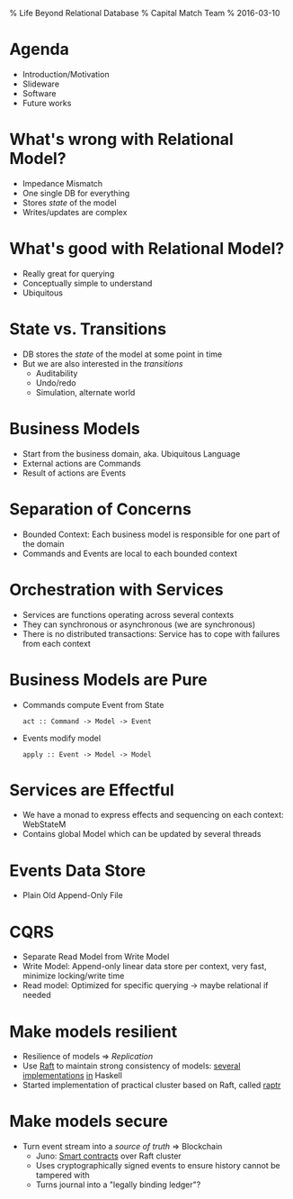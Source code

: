 <!-- -*- coding: utf-8-unix; -*- -->
% Life Beyond Relational Database
% Capital Match Team
% 2016-03-10

# Agenda

* Introduction/Motivation
* Slideware
* Software
* Future works

# What's wrong with Relational Model?

* Impedance Mismatch
* One single DB for everything
* Stores *state* of the model
* Writes/updates are complex

# What's good with Relational Model?

* Really great for querying
* Conceptually simple to understand
* Ubiquitous

# State vs. Transitions

* DB stores the *state* of the model at some point in time
* But we are also interested in the *transitions*
    * Auditability
    * Undo/redo
    * Simulation, alternate world

# Business Models

* Start from the business domain, aka. Ubiquitous Language
* External actions are Commands
* Result of actions are Events

# Separation of Concerns

* Bounded Context: Each business model is responsible for one part of the domain
* Commands and Events are local to each bounded context

# Orchestration with Services

* Services are functions operating across several contexts
* They can synchronous or asynchronous (we are synchronous)
* There is no distributed transactions: Service has to cope with failures from each context

# Business Models are Pure

* Commands compute Event from State
    ```
    act :: Command -> Model -> Event
    ```
* Events modify model
    ```
    apply :: Event -> Model -> Model
    ```

# Services are Effectful

* We have a monad to express effects and sequencing on each context: WebStateM 
* Contains global Model which can be updated by several threads 

# Events Data Store

* Plain Old Append-Only File 

# CQRS

* Separate Read Model from Write Model
* Write Model: Append-only linear data store per context, very fast, minimize locking/write time
* Read model: Optimized for specific querying -> maybe relational if needed

# Make models resilient

* Resilience of models  => *Replication* 
* Use [Raft](http://raft.github.io/) to maintain strong consistency of models: [several](https://github.com/cartazio/haver-raft) [implementations](https://github.com/NicolasT/kontiki) [in](https://github.com/chrisnc/tangaroa) Haskell
* Started implementation of practical cluster based on Raft, called [raptr](https://github.com/capital-match/raptr)

# Make models secure

* Turn event stream into a *source of truth* => Blockchain
    * Juno: [Smart contracts](https://github.com/buckie/juno) over Raft cluster
    * Uses cryptographically signed events to ensure history cannot be tampered with
    * Turns journal into a "legally binding ledger"?
